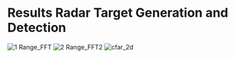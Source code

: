 # Results Radar Target Generation and Detection

  ![1 Range_FFT](https://user-images.githubusercontent.com/86852558/124348048-14a22b80-dbe8-11eb-863a-bdcf9f481110.jpg)
![2 Range_FFT2](https://user-images.githubusercontent.com/86852558/124348049-15d35880-dbe8-11eb-8bb4-31cb6bd550c3.jpg)
![cfar_2d](https://user-images.githubusercontent.com/86852558/124348051-166bef00-dbe8-11eb-8c3c-0badec48a33b.jpg)

